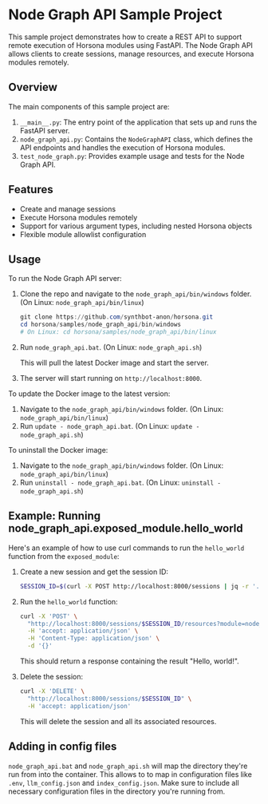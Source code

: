 # Node Graph API Sample Project

This sample project demonstrates how to create a REST API to support remote execution of Horsona modules using FastAPI. The Node Graph API allows clients to create sessions, manage resources, and execute Horsona modules remotely.

## Overview

The main components of this sample project are:

1. `__main__.py`: The entry point of the application that sets up and runs the FastAPI server.
2. `node_graph_api.py`: Contains the `NodeGraphAPI` class, which defines the API endpoints and handles the execution of Horsona modules.
3. `test_node_graph.py`: Provides example usage and tests for the Node Graph API.

## Features

- Create and manage sessions
- Execute Horsona modules remotely
- Support for various argument types, including nested Horsona objects
- Flexible module allowlist configuration

## Usage

To run the Node Graph API server:

1. Clone the repo and navigate to the `node_graph_api/bin/windows` folder. (On Linux: `node_graph_api/bin/linux`)

   ```powershell
   git clone https://github.com/synthbot-anon/horsona.git
   cd horsona/samples/node_graph_api/bin/windows
   # On Linux: cd horsona/samples/node_graph_api/bin/linux
   ```

2. Run `node_graph_api.bat`. (On Linux: `node_graph_api.sh`)

   This will pull the latest Docker image and start the server.

3. The server will start running on `http://localhost:8000`.

To update the Docker image to the latest version:

1. Navigate to the `node_graph_api/bin/windows` folder. (On Linux: `node_graph_api/bin/linux`)
2. Run `update - node_graph_api.bat`. (On Linux: `update - node_graph_api.sh`)

To uninstall the Docker image:

1. Navigate to the `node_graph_api/bin/windows` folder. (On Linux: `node_graph_api/bin/linux`)
2. Run `uninstall - node_graph_api.bat`. (On Linux: `uninstall - node_graph_api.sh`)

## Example: Running node_graph_api.exposed_module.hello_world

Here's an example of how to use curl commands to run the `hello_world` function from the `exposed_module`:

1. Create a new session and get the session ID:

   ```bash
   SESSION_ID=$(curl -X POST http://localhost:8000/sessions | jq -r '.session_id')
   ```

2. Run the `hello_world` function:

   ```bash
   curl -X 'POST' \
     "http://localhost:8000/sessions/$SESSION_ID/resources?module=node_graph_api.exposed_module&function_name=hello_world" \
     -H 'accept: application/json' \
     -H 'Content-Type: application/json' \
     -d '{}'
   ```

   This should return a response containing the result "Hello, world!".


3. Delete the session:

   ```bash
   curl -X 'DELETE' \
     "http://localhost:8000/sessions/$SESSION_ID" \
     -H 'accept: application/json'
   ```

   This will delete the session and all its associated resources.

## Adding in config files

`node_graph_api.bat` and `node_graph_api.sh` will map the directory they're run from into the container. This allows to to map in configuration files like `.env`, `llm_config.json` and `index_config.json`. Make sure to include all necessary configuration files in the directory you're running from.
